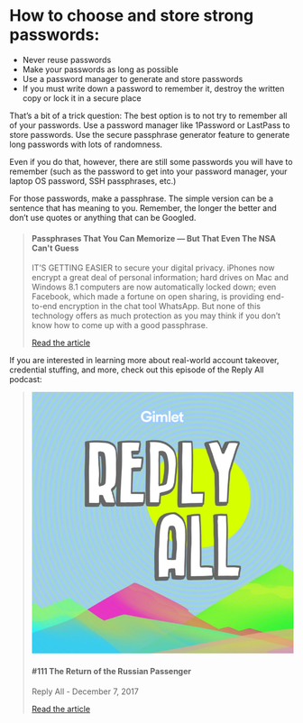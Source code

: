 # How to choose and store strong passwords:

*   Never reuse passwords
*   Make your passwords as long as possible
*   Use a password manager to generate and store passwords
*   If you must write down a password to remember it, destroy the written copy or lock it in a secure place

That’s a bit of a trick question: The best option is to not try to remember all of your passwords. Use a password manager like 1Password or LastPass to store passwords. Use the secure passphrase generator feature to generate long passwords with lots of randomness.

Even if you do that, however, there are still some passwords you will have to remember (such as the password to get into your password manager, your laptop OS password, SSH passphrases, etc.)

For those passwords, make a passphrase. The simple version can be a sentence that has meaning to you. Remember, the longer the better and don’t use quotes or anything that can be Googled.


> #### Passphrases That You Can Memorize — But That Even The NSA Can't Guess
> IT’S GETTING EASIER to secure your digital privacy. iPhones now encrypt a great deal of personal information; hard drives on Mac and Windows 8.1 computers are now automatically locked down; even Facebook, which made a fortune on open sharing, is providing end-to-end encryption in the chat tool WhatsApp. But none of this technology offers as much protection as you may think if you don’t know how to come up with a good passphrase.
> 
> [Read the article](https://theintercept.com/2015/03/26/passphrases-can-memorize-attackers-cant-guess/)


If you are interested in learning more about real-world account takeover, credential stuffing, and more, check out this episode of the Reply All podcast:


> ![](../images/security-awareness/articles/reply-all.jpg)
> #### #111 The Return of the Russian Passenger
> Reply All - December 7, 2017
> 
> [Read the article](https://www.gimletmedia.com/reply-all/111-return-russian-passenger)
